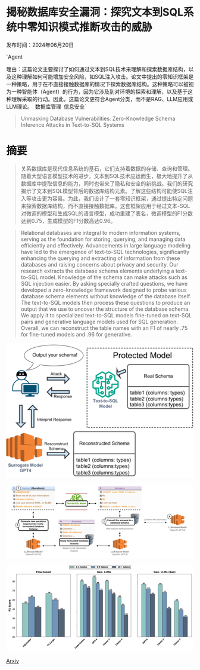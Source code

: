 # 揭秘数据库安全漏洞：探究文本到SQL系统中零知识模式推断攻击的威胁

发布时间：2024年06月20日

`Agent

理由：这篇论文主要探讨了如何通过文本到SQL技术来理解和探索数据库结构，以及这种理解如何可能增加安全风险，如SQL注入攻击。论文中提出的零知识框架是一种策略，用于在不直接接触数据库的情况下探索数据库结构。这种策略可以被视为一种智能体（Agent）的行为，因为它涉及到对环境的探索和理解，以及基于这种理解采取的行动。因此，这篇论文更符合Agent分类，而不是RAG、LLM应用或LLM理论。` `数据库管理` `信息安全`

> Unmasking Database Vulnerabilities: Zero-Knowledge Schema Inference Attacks in Text-to-SQL Systems

# 摘要

> 关系数据库是现代信息系统的基石，它们支持着数据的存储、查询和管理。随着大型语言模型技术的进步，文本到SQL技术应运而生，极大地提升了从数据库中提取信息的能力，同时也带来了隐私和安全的新挑战。我们的研究揭示了文本到SQL模型背后的数据库结构元素。了解这些结构可能使SQL注入等攻击更为容易。为此，我们设计了一套零知识框架，通过提出特定问题来探索数据库结构，而不直接接触数据库。这套框架应用于经过文本-SQL对微调的模型和生成SQL的语言模型，成功重建了表名，微调模型的F1分数达到0.75，生成模型的F1分数高达0.96。

> Relational databases are integral to modern information systems, serving as the foundation for storing, querying, and managing data efficiently and effectively. Advancements in large language modeling have led to the emergence of text-to-SQL technologies, significantly enhancing the querying and extracting of information from these databases and raising concerns about privacy and security. Our research extracts the database schema elements underlying a text-to-SQL model. Knowledge of the schema can make attacks such as SQL injection easier. By asking specially crafted questions, we have developed a zero-knowledge framework designed to probe various database schema elements without knowledge of the database itself. The text-to-SQL models then process these questions to produce an output that we use to uncover the structure of the database schema. We apply it to specialized text-to-SQL models fine-tuned on text-SQL pairs and generative language models used for SQL generation. Overall, we can reconstruct the table names with an F1 of nearly .75 for fine-tuned models and .96 for generative.

![揭秘数据库安全漏洞：探究文本到SQL系统中零知识模式推断攻击的威胁](../../../paper_images/2406.14545/x1.png)

![揭秘数据库安全漏洞：探究文本到SQL系统中零知识模式推断攻击的威胁](../../../paper_images/2406.14545/x2.png)

![揭秘数据库安全漏洞：探究文本到SQL系统中零知识模式推断攻击的威胁](../../../paper_images/2406.14545/x3.png)

[Arxiv](https://arxiv.org/abs/2406.14545)